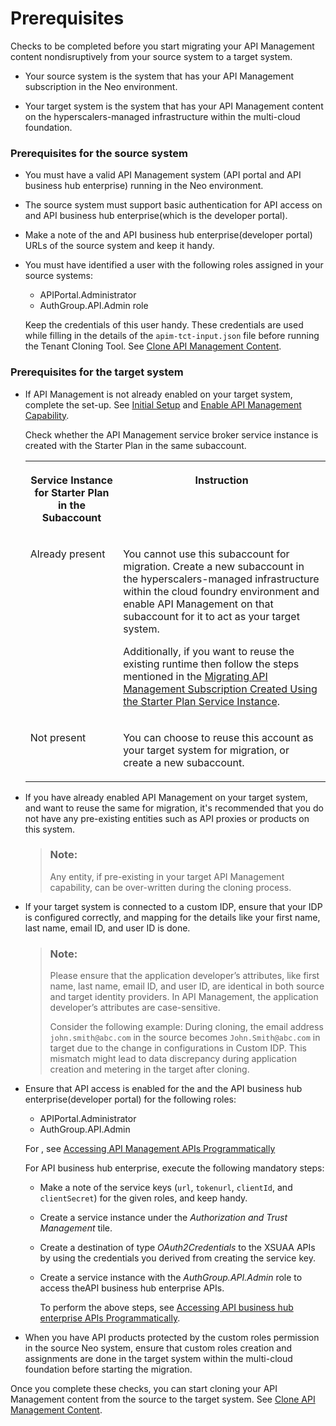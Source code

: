 <!-- loioc1904bc5015641d8bc1a49a2dd9b492d -->

# Prerequisites

Checks to be completed before you start migrating your API Management content nondisruptively from your source system to a target system.



-   Your source system is the system that has your API Management subscription in the Neo environment.

-   Your target system is the system that has your API Management content on the hyperscalers-managed infrastructure within the multi-cloud foundation.






### Prerequisites for the source system

-   You must have a valid API Management system \(API portal and API business hub enterprise\) running in the Neo environment.
-   The source system must support basic authentication for API access on and API business hub enterprise\(which is the developer portal\).
-   Make a note of the and API business hub enterprise\(developer portal\) URLs of the source system and keep it handy.
-   You must have identified a user with the following roles assigned in your source systems:

    -   APIPortal.Administrator
    -   AuthGroup.API.Admin role

    Keep the credentials of this user handy. These credentials are used while filling in the details of the `apim-tct-input.json` file before running the Tenant Cloning Tool. See [Clone API Management Content](clone-api-management-content-7abd887.md).




### Prerequisites for the target system

-   If API Management is not already enabled on your target system, complete the set-up. See [Initial Setup](https://help.sap.com/docs/integration-suite/sap-integration-suite/initial-setup?state=DRAFT&version=CLOUD) and [Enable API Management Capability](https://help.sap.com/docs/integration-suite/sap-integration-suite/enabling-api-management-capability-from-integration-suite?state=DRAFT&version=CLOUD).

    Check whether the API Management service broker service instance is created with the Starter Plan in the same subaccount.


    <table>
    <tr>
    <th valign="top">

    Service Instance for Starter Plan in the Subaccount
    
    </th>
    <th valign="top">

    Instruction
    
    </th>
    </tr>
    <tr>
    <td valign="top">
    
    Already present
    
    </td>
    <td valign="top">
    
    You cannot use this subaccount for migration. Create a new subaccount in the hyperscalers-managed infrastructure within the cloud foundry environment and enable API Management on that subaccount for it to act as your target system.

    Additionally, if you want to reuse the existing runtime then follow the steps mentioned in the [Migrating API Management Subscription Created Using the Starter Plan Service Instance](migrating-api-management-subscription-created-using-the-starter-plan-service-instan-9778a36.md).
    
    </td>
    </tr>
    <tr>
    <td valign="top">
    
    Not present
    
    </td>
    <td valign="top">
    
    You can choose to reuse this account as your target system for migration, or create a new subaccount.
    
    </td>
    </tr>
    </table>
    
-   If you have already enabled API Management on your target system, and want to reuse the same for migration, it's recommended that you do not have any pre-existing entities such as API proxies or products on this system.

    > ### Note:  
    > Any entity, if pre-existing in your target API Management capability, can be over-written during the cloning process.

-   If your target system is connected to a custom IDP, ensure that your IDP is configured correctly, and mapping for the details like your first name, last name, email ID, and user ID is done.

    > ### Note:  
    > Please ensure that the application developer’s attributes, like first name, last name, email ID, and user ID, are identical in both source and target identity providers. In API Management, the application developer’s attributes are case-sensitive.
    > 
    > Consider the following example: During cloning, the email address `john.smith@abc.com` in the source becomes `John.Smith@abc.com` in target due to the change in configurations in Custom IDP. This mismatch might lead to data discrepancy during application creation and metering in the target after cloning.

-   Ensure that API access is enabled for the and the API business hub enterprise\(developer portal\) for the following roles:

    -   APIPortal.Administrator
    -   AuthGroup.API.Admin

    For , see [Accessing API Management APIs Programmatically](https://help.sap.com/docs/integration-suite/sap-integration-suite/api-access-plan-for-api-portal?version=CLOUD)

    For API business hub enterprise, execute the following mandatory steps:

    -   Make a note of the service keys \(`url`, `tokenurl`, `clientId`, and `clientSecret`\) for the given roles, and keep handy.

    -   Create a service instance under the *Authorization and Trust Management* tile.

    -   Create a destination of type *OAuth2Credentials* to the XSUAA APIs by using the credentials you derived from creating the service key.

    -   Create a service instance with the *AuthGroup.API.Admin* role to access theAPI business hub enterprise APIs.

        To perform the above steps, see [Accessing API business hub enterprise APIs Programmatically](../APIM-Initial-Setup/accessing-api-business-hub-enterprise-apis-programmatically-dabee6e.md).


-   When you have API products protected by the custom roles permission in the source Neo system, ensure that custom roles creation and assignments are done in the target system within the multi-cloud foundation before starting the migration.


Once you complete these checks, you can start cloning your API Management content from the source to the target system. See [Clone API Management Content](clone-api-management-content-7abd887.md).

